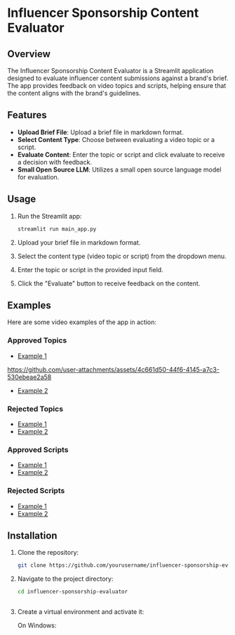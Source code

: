 # Influencer Sponsorship Content Evaluator

## Overview
The Influencer Sponsorship Content Evaluator is a Streamlit application designed to evaluate influencer content submissions against a brand's brief. The app provides feedback on video topics and scripts, helping ensure that the content aligns with the brand's guidelines.

## Features
- **Upload Brief File**: Upload a brief file in markdown format.
- **Select Content Type**: Choose between evaluating a video topic or a script.
- **Evaluate Content**: Enter the topic or script and click evaluate to receive a decision with feedback.
- **Small Open Source LLM**: Utilizes a small open source language model for evaluation.

## Usage
1. Run the Streamlit app:

    ```bash
    streamlit run main_app.py

2. Upload your brief file in markdown format.

3. Select the content type (video topic or script) from the dropdown menu.

4. Enter the topic or script in the provided input field.

5. Click the "Evaluate" button to receive feedback on the content.

## Examples
Here are some video examples of the app in action:

### Approved Topics

- [Example 1](#)

https://github.com/user-attachments/assets/4c661d50-44f6-4145-a7c3-530ebeae2a58


- [Example 2](#)

### Rejected Topics
- [Example 1](#)
- [Example 2](#)
### Approved Scripts
- [Example 1](#)
- [Example 2](#)

### Rejected Scripts
- [Example 1](#)
- [Example 2](#)




## Installation
1. Clone the repository:
   ```bash
   git clone https://github.com/yourusername/influencer-sponsorship-evaluator.git

2. Navigate to the project directory:
   ```bash 
   cd influencer-sponsorship-evaluator
 
3. Create a virtual environment and activate it:

    On Windows:
